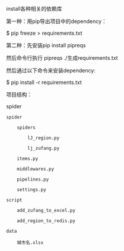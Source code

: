 install各种相关的依赖库

第一种：用pip导出项目中的dependency：

$ pip freeze > requirements.txt

第二种：先安装pip install pipreqs

然后命令行执行 pipreqs ./生成requirements.txt

然后通过以下命令来安装dependency:

$ pip install -r requirements.txt

项目结构：

spider

	spider
	
		spiders
		
			lJ_region.py
			
			lj_zufang.py
			
		items.py
		
		middlewares.py
		
		pipelines.py
		
		settings.py
		
	script
	
		add_zufang_to_excel.py
		
		add_region_to_redis.py
		
	data
	
		城市名.xlsx
